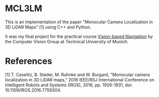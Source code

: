 # MCL3LM
This is an implementation of the paper "Monocular Camera Localization in 3D LiDAR Maps" [1] using C++ and Python. 


It was my final project for the practical course [Vision-based Navigation](https://vision.in.tum.de/teaching/ws2022/visnav_ws2022) by the Computer Vision Group at Technical University of Munich.





# References
[1] T. Caselitz, B. Steder, M. Ruhnke and W. Burgard, "Monocular camera localization in 3D LiDAR maps," 2016 IEEE/RSJ International Conference on Intelligent Robots and Systems (IROS), 2016, pp. 1926-1931, doi: 10.1109/IROS.2016.7759304.

